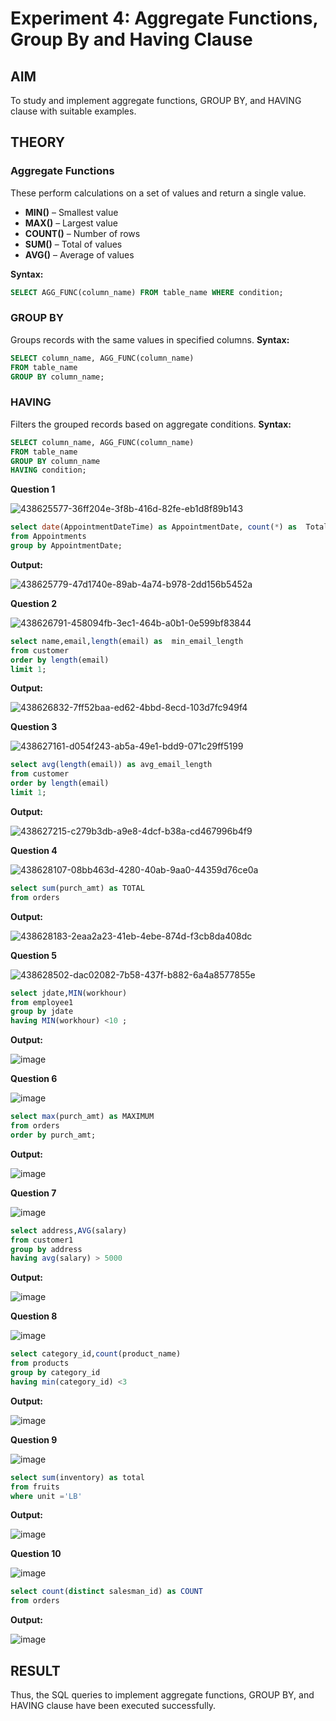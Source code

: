 # Experiment 4: Aggregate Functions, Group By and Having Clause

## AIM
To study and implement aggregate functions, GROUP BY, and HAVING clause with suitable examples.

## THEORY

### Aggregate Functions
These perform calculations on a set of values and return a single value.

- **MIN()** – Smallest value  
- **MAX()** – Largest value  
- **COUNT()** – Number of rows  
- **SUM()** – Total of values  
- **AVG()** – Average of values

**Syntax:**
```sql
SELECT AGG_FUNC(column_name) FROM table_name WHERE condition;
```
### GROUP BY
Groups records with the same values in specified columns.
**Syntax:**
```sql
SELECT column_name, AGG_FUNC(column_name)
FROM table_name
GROUP BY column_name;
```
### HAVING
Filters the grouped records based on aggregate conditions.
**Syntax:**
```sql
SELECT column_name, AGG_FUNC(column_name)
FROM table_name
GROUP BY column_name
HAVING condition;
```

**Question 1**

![438625577-36ff204e-3f8b-416d-82fe-eb1d8f89b143](https://github.com/user-attachments/assets/6e0e6827-5c50-48c7-8196-e4f42a9bca42)


```sql
select date(AppointmentDateTime) as AppointmentDate, count(*) as  TotalAppointments
from Appointments
group by AppointmentDate;
```

**Output:**

![438625779-47d1740e-89ab-4a74-b978-2dd156b5452a](https://github.com/user-attachments/assets/23292941-c639-4026-88ca-d74ebbc298c2)

**Question 2**

![438626791-458094fb-3ec1-464b-a0b1-0e599bf83844](https://github.com/user-attachments/assets/61f4c853-2b55-4b74-b305-b00384b5afec)


```sql
select name,email,length(email) as  min_email_length
from customer
order by length(email)
limit 1;
```

**Output:**

![438626832-7ff52baa-ed62-4bbd-8ecd-103d7fc949f4](https://github.com/user-attachments/assets/00d18ce1-5b8b-4455-b92a-64c851444851)

**Question 3**

![438627161-d054f243-ab5a-49e1-bdd9-071c29ff5199](https://github.com/user-attachments/assets/84f44231-d7c4-4d5d-ba3c-9c91cfeda3de)


```sql
select avg(length(email)) as avg_email_length
from customer
order by length(email)
limit 1;
```

**Output:**

![438627215-c279b3db-a9e8-4dcf-b38a-cd467996b4f9](https://github.com/user-attachments/assets/8826906b-e902-4a93-b344-d4ddafc0197e)

**Question 4**

![438628107-08bb463d-4280-40ab-9aa0-44359d76ce0a](https://github.com/user-attachments/assets/e398ad4d-380b-4e54-8fd2-72b0b290ad91)


```sql
select sum(purch_amt) as TOTAL
from orders
```

**Output:**

![438628183-2eaa2a23-41eb-4ebe-874d-f3cb8da408dc](https://github.com/user-attachments/assets/cb59940b-cb4a-488b-a807-a8a3ffccb7bf)

**Question 5**

![438628502-dac02082-7b58-437f-b882-6a4a8577855e](https://github.com/user-attachments/assets/02e8673a-b2d8-4627-8206-97fdfad482c2)


```sql
select jdate,MIN(workhour)
from employee1
group by jdate
having MIN(workhour) <10 ;
```

**Output:**

![image](https://github.com/user-attachments/assets/686ee1ae-3d1d-47ab-9b33-b20421799714)

**Question 6**

![image](https://github.com/user-attachments/assets/e216271e-d215-42ee-9169-0bedc1d9287c)


```sql
select max(purch_amt) as MAXIMUM
from orders
order by purch_amt;
```

**Output:**

![image](https://github.com/user-attachments/assets/0004a646-5bd4-4a23-a440-9321d86bed74)

**Question 7**

![image](https://github.com/user-attachments/assets/4af387e9-1b11-4116-9abc-6c97a3150d89)


```sql
select address,AVG(salary)
from customer1
group by address
having avg(salary) > 5000
```

**Output:**

![image](https://github.com/user-attachments/assets/a8300202-0010-49b0-8035-fb84fa37341b)

**Question 8**

![image](https://github.com/user-attachments/assets/d499119b-3b85-4206-9ea3-30567f363885)


```sql
select category_id,count(product_name)
from products
group by category_id
having min(category_id) <3
```

**Output:**

![image](https://github.com/user-attachments/assets/515d3e40-2ce6-4fe5-b5de-7cc3dc682703)

**Question 9**

![image](https://github.com/user-attachments/assets/ee6a52f4-a510-4943-892c-6d0168528226)


```sql
select sum(inventory) as total
from fruits
where unit ='LB'
```

**Output:**

![image](https://github.com/user-attachments/assets/6ddad507-e581-4d5d-9f85-e025a18f06e5)

**Question 10**

![image](https://github.com/user-attachments/assets/87f3ec7c-5a83-4743-aa4f-1a02b2cd006d)


```sql
select count(distinct salesman_id) as COUNT
from orders
```

**Output:**

![image](https://github.com/user-attachments/assets/d2f009cf-379c-46d2-9b61-d5e8fa2d62f8)


## RESULT
Thus, the SQL queries to implement aggregate functions, GROUP BY, and HAVING clause have been executed successfully.
